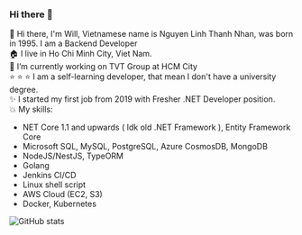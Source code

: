 ### Hi there 👋

<!--
**nhannguyen1295/nhannguyen1295** is a ✨ _special_ ✨ repository because its `README.md` (this file) appears on your GitHub profile.

Here are some ideas to get you started:

- 🔭 I’m currently working on ...
- 🌱 I’m currently learning ...
- 👯 I’m looking to collaborate on ...
- 🤔 I’m looking for help with ...
- 💬 Ask me about ...
- 📫 How to reach me: ...
- 😄 Pronouns: ...
- ⚡ Fun fact: ...
-->

:man: Hi there, I'm Will, Vietnamese name is Nguyen Linh Thanh Nhan, was born in 1995. I am a Backend Developer  
:house: I live in Ho Chi Minh City, Viet Nam.  
🔭 I’m currently working on TVT Group at HCM City  
:star: :star: :star: I am a self-learning developer, that mean I don't have a university degree.  
:sparkles: I started my first job from 2019 with Fresher .NET Developer position.  
:boom: My skills:  
  + NET Core 1.1 and upwards ( Idk old .NET Framework ), Entity Framework Core
  + Microsoft SQL, MySQL, PostgreSQL, Azure CosmosDB, MongoDB
  + NodeJS/NestJS, TypeORM
  + Golang  
  + Jenkins CI/CD
  + Linux shell script
  + AWS Cloud (EC2, S3)
  + Docker, Kubernetes

![GitHub stats](https://github-readme-stats-ten-gilt.vercel.app/api?username=nhannguyen1295)
